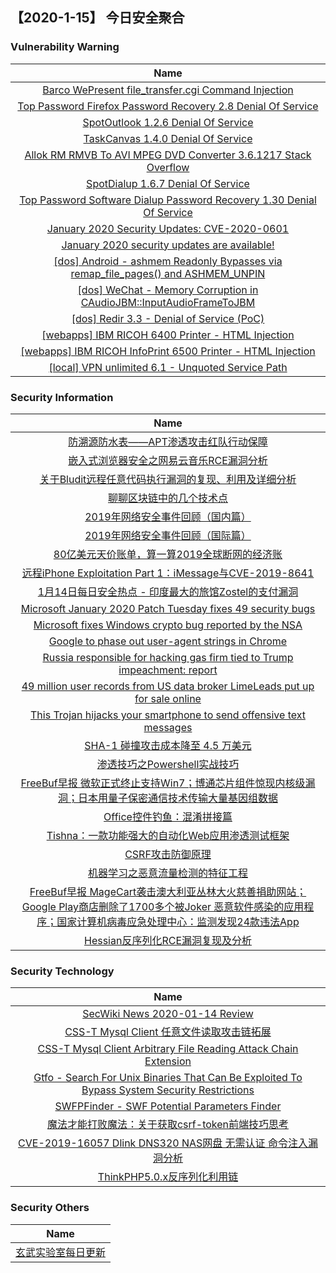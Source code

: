 
 ##   【2020-1-15】 今日安全聚合


###  						       							Vulnerability Warning

|                             Name                             |
| :----------------------------------------------------------: |
|[Barco WePresent file_transfer.cgi Command Injection](https://cxsecurity.com/issue/WLB-2020010117)|
|[Top Password Firefox Password Recovery 2.8 Denial Of Service](https://cxsecurity.com/issue/WLB-2020010116)|
|[SpotOutlook 1.2.6 Denial Of Service](https://cxsecurity.com/issue/WLB-2020010114)|
|[TaskCanvas 1.4.0 Denial Of Service](https://cxsecurity.com/issue/WLB-2020010113)|
|[Allok RM RMVB To AVI MPEG DVD Converter 3.6.1217 Stack Overflow](https://cxsecurity.com/issue/WLB-2020010109)|
|[SpotDialup 1.6.7 Denial Of Service](https://cxsecurity.com/issue/WLB-2020010105)|
|[Top Password Software Dialup Password Recovery 1.30 Denial Of Service](https://cxsecurity.com/issue/WLB-2020010104)|
|[January 2020 Security Updates: CVE-2020-0601](https://msrc-blog.microsoft.com/2020/01/14/january-2020-security-updates-cve-2020-0601/)|
|[January 2020 security updates are available!](https://msrc-blog.microsoft.com/2020/01/14/january-2020-security-updates-are-available/)|
|[[dos] Android - ashmem Readonly Bypasses via remap_file_pages() and ASHMEM_UNPIN](https://www.exploit-db.com/exploits/47921)|
|[[dos] WeChat - Memory Corruption in CAudioJBM::InputAudioFrameToJBM](https://www.exploit-db.com/exploits/47920)|
|[[dos] Redir 3.3 - Denial of Service (PoC)](https://www.exploit-db.com/exploits/47919)|
|[[webapps] IBM RICOH 6400 Printer - HTML Injection](https://www.exploit-db.com/exploits/47918)|
|[[webapps] IBM RICOH InfoPrint 6500 Printer - HTML Injection](https://www.exploit-db.com/exploits/47917)|
|[[local] VPN unlimited 6.1 - Unquoted Service Path](https://www.exploit-db.com/exploits/47916)|

### 						        							Security Information
|                             Name                                    |
| :----------------------------------------------------------: |
|[防溯源防水表——APT渗透攻击红队行动保障](https://www.anquanke.com/post/id/197104)|
|[嵌入式浏览器安全之网易云音乐RCE漏洞分析](https://www.anquanke.com/post/id/197219)|
|[关于Bludit远程任意代码执行漏洞的复现、利用及详细分析](https://www.anquanke.com/post/id/197105)|
|[聊聊区块链中的几个技术点](https://www.anquanke.com/post/id/197188)|
|[2019年网络安全事件回顾（国内篇）](https://www.anquanke.com/post/id/197160)|
|[2019年网络安全事件回顾（国际篇）](https://www.anquanke.com/post/id/197161)|
|[80亿美元天价账单，算一算2019全球断网的经济账](https://www.anquanke.com/post/id/197185)|
|[远程iPhone Exploitation Part 1：iMe​​ssage与CVE-2019-8641](https://www.anquanke.com/post/id/197039)|
|[1月14日每日安全热点 - 印度最大的旅馆Zostel的支付漏洞](https://www.anquanke.com/post/id/197173)|
|[Microsoft January 2020 Patch Tuesday fixes 49 security bugs](https://www.zdnet.com/article/microsoft-january-2020-patch-tuesday-fixes-49-security-bugs/#ftag=RSSbaffb68)|
|[Microsoft fixes Windows crypto bug reported by the NSA](https://www.zdnet.com/article/microsoft-fixes-windows-crypto-bug-reported-by-the-nsa/#ftag=RSSbaffb68)|
|[Google to phase out user-agent strings in Chrome](https://www.zdnet.com/article/google-to-phase-out-user-agent-strings-in-chrome/#ftag=RSSbaffb68)|
|[Russia responsible for hacking gas firm tied to Trump impeachment: report](https://www.zdnet.com/article/russia-responsible-for-hacking-gas-firm-tied-to-trump-impeachment-case-report/#ftag=RSSbaffb68)|
|[49 million user records from US data broker LimeLeads put up for sale online](https://www.zdnet.com/article/49-million-user-records-from-us-data-broker-limeleads-put-up-for-sale-online/#ftag=RSSbaffb68)|
|[This Trojan hijacks your smartphone to send offensive text messages](https://www.zdnet.com/article/this-trojan-hijacks-your-smartphone-to-send-offensive-text-messages/#ftag=RSSbaffb68)|
|[SHA-1 碰撞攻击成本降至 4.5 万美元](https://linux.cn/article-11782-1.html?utm_source=rss&utm_medium=rss)|
|[渗透技巧之Powershell实战技巧](https://www.freebuf.com/articles/web/220046.html)|
|[FreeBuf早报  微软正式终止支持Win7；博通芯片组件惊现内核级漏洞；日本用量子保密通信技术传输大量基因组数据](https://www.freebuf.com/news/225403.html)|
|[Office控件钓鱼：混淆拼接篇](https://www.freebuf.com/articles/es/224347.html)|
|[Tishna：一款功能强大的自动化Web应用渗透测试框架](https://www.freebuf.com/articles/web/224920.html)|
|[CSRF攻击防御原理](https://www.freebuf.com/articles/web/224446.html)|
|[机器学习之恶意流量检测的特征工程](https://www.freebuf.com/articles/web/223481.html)|
|[FreeBuf早报  MageCart袭击澳大利亚丛林大火慈善捐助网站；Google Play商店删除了1700多个被Joker 恶意软件感染的应用程序；国家计算机病毒应急处理中心：监测发现24款违法App](https://www.freebuf.com/news/225289.html)|
|[Hessian反序列化RCE漏洞复现及分析](https://www.freebuf.com/vuls/224280.html)|

### 						        							Security  Technology
|                             Name                                    |
| :----------------------------------------------------------: |
|[SecWiki News 2020-01-14 Review](http://www.sec-wiki.com/?2020-01-14)|
|[CSS-T  Mysql Client 任意文件读取攻击链拓展](https://paper.seebug.org/1112/)|
|[CSS-T  Mysql Client Arbitrary File Reading Attack Chain Extension](https://paper.seebug.org/1113/)|
|[Gtfo - Search For Unix Binaries That Can Be Exploited To Bypass System Security Restrictions](http://www.kitploit.com/2020/01/gtfo-search-for-unix-binaries-that-can.html)|
|[SWFPFinder - SWF Potential Parameters Finder](http://www.kitploit.com/2020/01/swfpfinder-swf-potential-parameters.html)|
|[魔法才能打败魔法：关于获取csrf-token前端技巧思考](http://xz.aliyun.com/t/7084)|
|[CVE-2019-16057 Dlink DNS320 NAS网盘 无需认证 命令注入漏洞分析](http://xz.aliyun.com/t/7083)|
|[ThinkPHP5.0.x反序列化利用链](http://xz.aliyun.com/t/7082)|

### 						        							Security  Others
|                             Name                                    |
| :----------------------------------------------------------: |
|[玄武实验室每日更新](https://weibo.com/p/1006065582522936/wenzhang?from=page_100606_profile&wvr=6&mod=wenzhangmore)|

